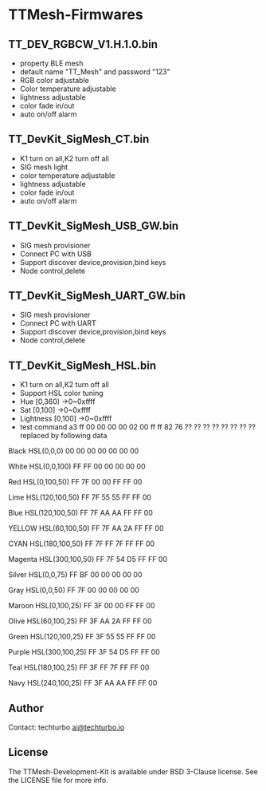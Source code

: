 # TTMesh-Firmwares

## TT_DEV_RGBCW_V1.H.1.0.bin
* property BLE mesh
* default name "TT_Mesh" and password "123"
* RGB color adjustable
* Color temperature adjustable
* lightness adjustable
* color fade in/out
* auto on/off alarm

## TT_DevKit_SigMesh_CT.bin
* K1 turn on all,K2 turn off all
* SIG mesh light
* color temperature adjustable
* lightness adjustable
* color fade in/out
* auto on/off alarm

## TT_DevKit_SigMesh_USB_GW.bin
* SIG mesh provisioner
* Connect PC with USB
* Support discover device,provision,bind keys
* Node control,delete

## TT_DevKit_SigMesh_UART_GW.bin
* SIG mesh provisioner
* Connect PC with UART
* Support discover device,provision,bind keys
* Node control,delete

## TT_DevKit_SigMesh_HSL.bin
* K1 turn on all,K2 turn off all
* Support HSL color tuning
* Hue [0,360) ->0~0xffff
* Sat [0,100] ->0~0xffff
* Lightness [0,100] ->0~0xffff
* test command
a3 ff 00 00 00 00 02 00 ff ff 82 76 ?? ?? ?? ?? ?? ?? ??
?? replaced by following data

Black HSL(0,0,0)
00 00 00 00 00 00 00

White HSL(0,0,100)
FF FF 00 00 00 00 00

Red HSL(0,100,50)
FF 7F 00 00 FF FF 00

Lime HSL(120,100,50)
FF 7F 55 55 FF FF 00

Blue HSL(120,100,50)
FF 7F AA AA FF FF 00

YELLOW HSL(60,100,50)
FF 7F AA 2A FF FF 00

CYAN HSL(180,100,50)
FF 7F FF 7F FF FF 00

Magenta HSL(300,100,50)
FF 7F 54 D5 FF FF 00

Silver HSL(0,0,75)
FF BF 00 00 00 00 00

Gray HSL(0,0,50)
FF 7F 00 00 00 00 00

Maroon HSL(0,100,25)
FF 3F 00 00 FF FF 00

Olive HSL(60,100,25)
FF 3F AA 2A FF FF 00

Green HSL(120,100,25)
FF 3F 55 55 FF FF 00

Purple HSL(300,100,25)
FF 3F 54 D5 FF FF 00

Teal HSL(180,100,25)
FF 3F FF 7F FF FF 00

Navy HSL(240,100,25)
FF 3F AA AA FF FF 00

## Author
Contact: techturbo <ai@techturbo.io>

## License

The TTMesh-Development-Kit is available under BSD 3-Clause license. See the LICENSE file for more info.
